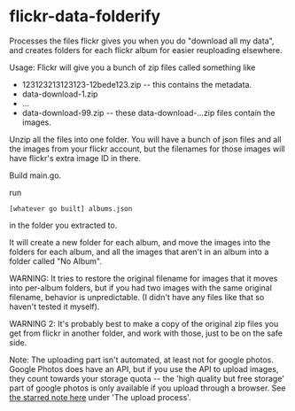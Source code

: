 # flickr-data-folderify
Processes the files flickr gives you when you do "download all my data", and creates folders for each flickr album for easier reuploading elsewhere.

Usage: 
Flickr will give you a bunch of zip files called something like

* 123123213123123-12bede123.zip -- this contains the metadata.
* data-download-1.zip
* ...
* data-download-99.zip -- these data-download-...zip files contain the images.

Unzip all the files into one folder. You will have a bunch of json files and all the images from your flickr account, but the filenames for those images will have flickr's extra image ID in there.

Build main.go.

run 

    [whatever go built] albums.json
    
in the folder you extracted to.

It will create a new folder for each album, and move the images into the folders for each album, and all the images that aren't in an album into a folder called "No Album".

WARNING:
It tries to restore the original filename for images that it moves into per-album folders, but if you had two images with the same original filename, behavior is unpredictable. (I didn't have any files like that so haven't tested it myself).

WARNING 2:
It's probably best to make a copy of the original zip files you get from flickr in another folder, and work with those, just to be on the safe side.


Note: The uploading part isn't automated, at least not for google photos. Google Photos does have an API, but if you use the API to upload images, they count towards your storage quota -- the 'high quality but free storage' part of google photos is only available if you upload through a browser. See [the starred note here](https://developers.google.com/photos/library/guides/upload-media) under 'The upload process'.
